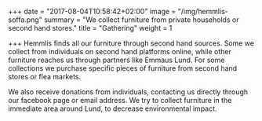 +++
date = "2017-08-04T10:58:42+02:00"
image = "/img/hemmlis-soffa.png"
summary = "We collect furniture from private households or second hand stores."
title = "Gathering"
weight = 1

+++
Hemmlis finds all our furniture through second hand sources. Some we collect  from individuals on second hand platforms online, while other furniture reaches us through partners like Emmaus Lund. For some collections we purchase specific pieces of furniture from second hand stores or flea markets.

We also receive donations from individuals, contacting us directly through our facebook page or email address. We try to collect furniture in the immediate area around Lund, to decrease environmental impact.